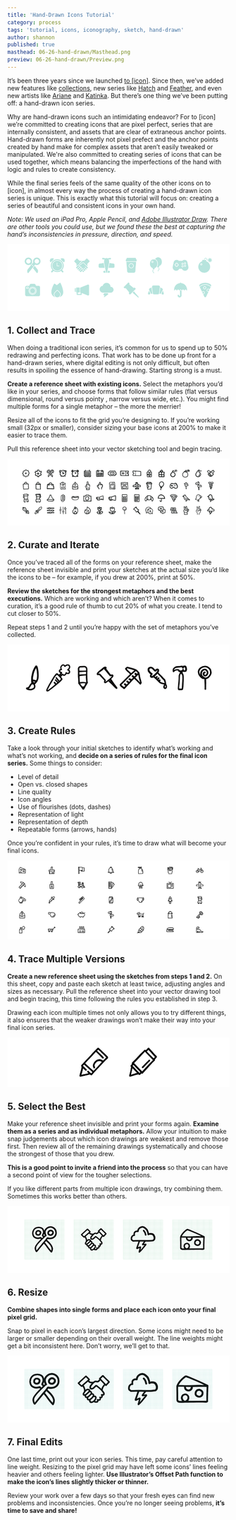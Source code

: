 ```yaml
---
title: 'Hand-Drawn Icons Tutorial'
category: process
tags: 'tutorial, icons, iconography, sketch, hand-drawn'
author: shannon
published: true
masthead: 06-26-hand-drawn/Masthead.png
preview: 06-26-hand-drawn/Preview.png
---
```


It’s been three years since we launched [to [icon]](http://www.toicon.com/). Since then, we’ve added new features like [collections](http://www.toicon.com/collections/), new series like [Hatch](http://www.toicon.com/series/hatch/) and [Feather](http://www.toicon.com/series/feather/), and even new artists like [Ariane](http://www.toicon.com/authors/ariane/) and [Katinka](http://www.toicon.com/authors/katinka/). But there’s one thing we’ve been putting off: a hand-drawn icon series.

Why are hand-drawn icons such an intimidating endeavor? For to [icon] we’re committed to creating icons that are pixel perfect, series that are internally consistent, and assets that are clear of extraneous anchor points. Hand-drawn forms are inherently not pixel prefect and the anchor points created by hand make for complex assets that aren’t easily tweaked or manipulated. We're also committed to creating series of icons that can be used together, which means balancing the imperfections of the hand with logic and rules to create consistency.

While the final series feels of the same quality of the other icons on to [icon], in almost every way the process of creating a hand-drawn icon series is unique. This is exactly what this tutorial will focus on: creating a series of beautiful and consistent icons in your own hand.

_Note: We used an iPad Pro, Apple Pencil, and  [Adobe Illustrator Draw](https://www.adobe.com/products/draw.html). There are other tools you could use, but we found these the best at capturing the hand’s inconsistencies in pressure, direction, and speed._

![Trace](06-26-hand-drawn/Collect.gif)

## 1. Collect and Trace
When doing a traditional icon series, it’s common for us to spend up to 50% redrawing and perfecting icons. That work has to be done up front for a hand-drawn series, where digital editing is not only difficult, but often results in spoiling the essence of hand-drawing. Starting strong is a must.

**Create a reference sheet with existing icons.** Select the metaphors you’d like in your series, and choose forms that follow similar rules (flat versus dimensional, round versus pointy , narrow versus wide, etc.). You might find multiple forms for a single metaphor – the more the merrier!

Resize all of the icons to fit the grid you’re designing to. If you’re working small (32px or smaller), consider sizing your base icons at 200% to make it easier to trace them.

Pull this reference sheet into your vector sketching tool and begin tracing.

![Curate](06-26-hand-drawn/Curate.gif)

## 2. Curate and Iterate
Once you’ve traced all of the forms on your reference sheet, make the reference sheet invisible and print your sketches at the actual size you’d like the icons to be – for example, if you drew at 200%, print at 50%.

**Review the sketches for the strongest metaphors and the best executions.** Which are working and which aren’t? When it comes to curation, it’s a good rule of thumb to cut 20% of what you create. I tend to cut closer to 50%.

Repeat steps 1 and 2 until you’re happy with the set of metaphors you’ve collected.

![Collecting Rules](06-26-hand-drawn/Rules.gif)

## 3. Create Rules
Take a look through your initial sketches to identify what’s working and what’s not working, and **decide on a series of rules for the final icon series.** Some things to consider:

- Level of detail
- Open vs. closed shapes
- Line quality
- Icon angles
- Use of flourishes (dots, dashes)
- Representation of light
- Representation of depth
- Repeatable forms (arrows, hands)

Once you’re confident in your rules, it’s time to draw what will become your final icons.

![Multiple Versions](06-26-hand-drawn/Trace.gif)

## 4. Trace Multiple Versions
**Create a new reference sheet using the sketches from steps 1 and 2.** On this sheet, copy and paste each sketch at least twice, adjusting angles and sizes as necessary. Pull the reference sheet into your vector drawing tool and begin tracing, this time following the rules you established in step 3.

Drawing each icon multiple times not only allows you to try different things, it also ensures that the weaker drawings won’t make their way into your final icon series.

![Downselect](06-26-hand-drawn/Select.gif)

## 5. Select the Best
Make your reference sheet invisible and print your forms again. **Examine them as a series and as individual metaphors.** Allow your intuition to make snap judgements about which icon drawings are weakest and remove those first. Then review all of the remaining drawings systematically and choose the strongest of those that you drew.

**This is a good point to invite a friend into the process** so that you can have a second point of view for the tougher selections.

If you like different parts from multiple icon drawings, try combining them. Sometimes this works better than others.

![Resize](06-26-hand-drawn/Resize.gif)

## 6. Resize
**Combine shapes into single forms and place each icon onto your final pixel grid.**

Snap to pixel in each icon’s largest direction. Some icons might need to be larger or smaller depending on their overall weight. The line weights might get a bit inconsistent here. Don’t worry, we’ll get to that.

![Final Tweaks](06-26-hand-drawn/Tweak.gif)

## 7. Final Edits
One last time, print out your icon series. This time, pay careful attention to line weight. Resizing to the pixel grid may have left some icons’ lines feeling heavier and others feeling lighter. **Use Illustrator’s Offset Path function to make the icon’s lines slightly thicker or thinner.**

Review your work over a few days so that your fresh eyes can find new problems and inconsistencies. Once you’re no longer seeing problems, **it’s time to save and share!**
